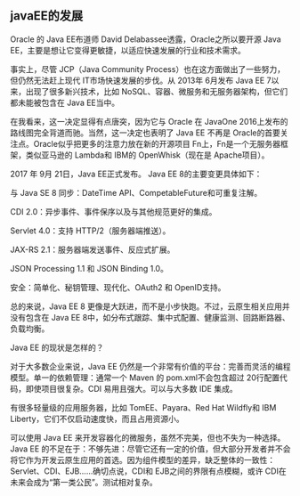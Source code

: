 ## javaEE的发展

Oracle 的 Java EE布道师 David Delabassee透露，Oracle之所以要开源 Java EE，主要是想让它变得更敏捷，以适应快速发展的行业和技术需求。

事实上，尽管 JCP（Java Community Process）也在这方面做出了一些努力，但仍然无法赶上现代 IT市场快速发展的步伐。从 2013年 6月发布 Java EE 7以来，出现了很多新兴技术，比如 NoSQL、容器、微服务和无服务器架构，但它们都未能被包含在 Java EE当中。

在我看来，这一决定显得有点唐突，因为它与 Oracle 在 JavaOne 2016上发布的路线图完全背道而驰。当然，这一决定也表明了 Java EE 不再是 Oracle的首要关注点。Oracle似乎把更多的注意力放在新的开源项目 Fn上，Fn是一个无服务器框架，类似亚马逊的 Lambda和 IBM的 OpenWhisk（现在是 Apache项目）。

2017 年 9月 21日，Java EE正式发布。 Java EE 8的主要变更具体如下：

与 Java SE 8 同步：DateTime API、CompetableFuture和可重复注解。

CDI 2.0：异步事件、事件保序以及与其他规范更好的集成。

Servlet 4.0：支持 HTTP/2（服务器端推送）。

JAX-RS 2.1：服务器端发送事件、反应式扩展。

JSON Processing 1.1 和 JSON Binding 1.0。

安全：简单化、秘钥管理、现代化、OAuth2 和 OpenID支持。

总的来说，Java EE 8 更像是大跃进，而不是小步快跑。不过，云原生相关应用并没有包含在 Java EE 8中，如分布式跟踪、集中式配置、健康监测、回路断路器、负载均衡。

 Java EE 的现状是怎样的？

对于大多数企业来说，Java EE 仍然是一个非常有价值的平台：完善而灵活的编程模型。单一的依赖管理：通常一个 Maven 的 pom.xml不会包含超过 20行配置代码，即使项目很复杂。CDI 易用且强大。可以与大多数 IDE 集成。

有很多轻量级的应用服务器，比如 TomEE、Payara、Red Hat Wildfly和 IBM Liberty，它们不仅启动速度快，而且占用资源小。

可以使用 Java EE 来开发容器化的微服务，虽然不完美，但也不失为一种选择。Java EE 的不足在于：不够先进：尽管它还有一定的价值，但大部分开发者并不会将它作为开发云原生应用的首选。因为组件模型的差异，缺乏整体的一致性：Servlet、CDI、EJB……确切点说，CDI和 EJB之间的界限有点模糊，或许 CDI在未来会成为“第一类公民”。测试相对复杂。

